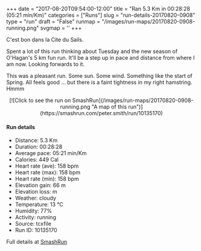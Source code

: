 +++
date = "2017-08-20T09:54:00-12:00"
title = "Ran 5.3 Km in 00:28:28 (05:21 min/Km)"
categories = ["Runs"]
slug = "run-details-20170820-0908"
type = "run"
draft = "False"
runmap = "/images/run-maps/20170820-0908-running.png"
svgmap = '<polyline points="91 49, 89 52, 89 54, 88 54, 80 53, 75 52, 72 51, 68 45, 65 43, 62 45, 62 46, 61 46, 59 45, 56 46, 52 50, 50 51, 45 55, 43 56, 43 57, 42 58, 40 59, 39 60, 36 61, 32 62, 30 63, 26 64, 24 65, 19 67, 18 67, 17 67, 9 70, 8 70, 7 70, 1 66, 0 65, 0 64, 0 63, 4 61, 12 56, 20 50, 22 50, 23 49, 29 45, 40 39, 45 35, 47 34, 50 32, 51 33, 54 34, 55 35, 56 35, 58 37, 59 38, 60 38, 62 38, 63 39, 64 39, 66 38, 69 37, 71 35, 71 34, 72 34, 74 35, 79 34, 81 32, 82 32, 83 31, 84 32, 92 30, 97 32, 98 32, 98 32, 99 32, 100 33, 100 34, 100 36, 100 36">'
+++

C'est bon dans la Cite du Sails. 

Spent a lot of this run thinking about Tuesday and the new season of O'Hagan's 5 km fun run. It'll be a step up in pace and distance from where I am now. Looking forwards to it. 

This was a pleasant run. Some sun. Some wind. Something like the start of Spring. All feels good ... but there is a faint tightness in my right hamstring. Hmmm

<!--more-->

<center>
[![Click to see the run on SmashRun](/images/run-maps/20170820-0908-running.png "A map of this run")](https://smashrun.com/peter.smith/run/10135170)
</center>

#### Run details

* Distance: 5.3 Km
* Duration: 00:28:28
* Average pace: 05:21 min/Km
* Calories: 449 Cal
* Heart rate (ave): 158 bpm
* Heart rate (max): 158 bpm
* Heart rate (min): 158 bpm
* Elevation gain: 66 m
* Elevation loss:  m
* Weather: cloudy
* Temperature: 13 &deg;C
* Humidity: 77%
* Activity: running
* Source: tcxfile
* Run ID: 10135170

Full details at [SmashRun](https://smashrun.com/peter.smith/run/10135170)